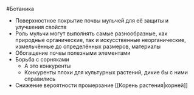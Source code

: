 #Ботаника 
- Поверхностное покрытие почвы мульчей для её защиты и улучшения свойств
- Роль мульчи могут выполнять самые разнообразные, как природные органические, так и искусственные неорганические, измельчённые до определённых размеров, материалы
- Обогащение почвы полезными элементами
- Борьба с сорняками
	- А это конкуренты
	- Конкуренты плохи для культурных растений, дикие бы с ними справились
- Снижение вероятности промерзание [[Корень растения|корней]]